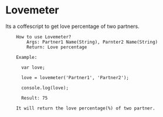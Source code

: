 Lovemeter
====

Its a coffescript to get love percentage of two partners. 

        How to use Lovemeter?
            Args: Partner1 Name(String), Parnter2 Name(String)
            Return: Love percentage
      
        Example:
      
          var love;
       
          love = lovemeter('Partner1', 'Partner2');
       
          console.log(love);
      
          Result: 75
      
        It will return the love percentage(%) of two partner.
      
